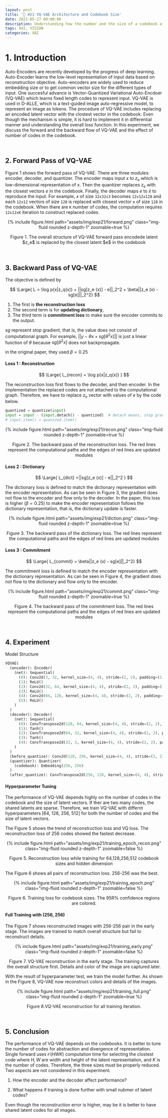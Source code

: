 ```yaml
---
layout: post
title: '🧮 #21 VQ-VAE Architecture and Codebook Size'
date: 2022-05-27 00:00:00
description: Understanding how the number and the size of a codebook affect the performance of VQ-VAE
tags: XAI, VISION
categories: XAI
---
```



# 1. Introduction 

Auto-Encoders are recently developed by the progress of deep learning. Auto-Encoder learns the low-level representation of input data based on reconstruction objective.  Auto-encoders are widely used to reduce embedding size or to get common vector size for the different types of input. One succesful advance is Vector-Quantized Variational Auto-Encdoer (VQ-VAE) which learns fixed length codes to represent input. VQ-VAE is used in D-ALLE, which is a text-guided image auto-regressive model, to represent an image as tokens. The procedure of VQ-VAE includes replacing an encoded latent vector with the clostest vector in the codebook. Even though the mechanism is simple, it is hard to implement it in differential manner and understanding the overall loss function. In this experiment, we discuss the forward and the backward flow of VQ-VAE and the effect of number of codes in the codebook. 

<br/>

## 2. Forward Pass of VQ-VAE 

Figure 1 shows the forward pass of VQ-VAE. There are three modules: encoder, decoder, and quantizer. The encoder maps input $x$ to $z_e$ which is low-dimensional representation of $x$. Then the quantizer replaces $z_e$ with the closest vectors $e$ in the codebook. Finally, the decoder maps $e$ to $\hat{x}$ to reproduce the input. For example, $x$ of size `32x32x3` becomes `12x12x128` and each `12x12` vectors of size `128` is replaced with closest vector `e` of size `128` in the codebook. When there are `K` number of codes, the computation requires `12x12xK` iteration to construct replaced codes. 


<center>
<div class="row mt-3">
        {% include figure.html path="assets/img/exp21/forward.png" class="img-fluid rounded z-depth-1" zoomable=true %}
</div>
<p> Figure 1. The overall structure of VQ-VAE forward pass encodede latent $z_e$ is replaced by the closest latent $e$ in the codebook </p>
</center>

<br/>


## 3. Backward Pass of VQ-VAE 


The objective is defined by 

$$
\Large{
L = \log p(x|z_q(x))  + ||sg[z_e (x)] - e||_2^2 + \beta||z_e (x) - sg[e]||_2^2}
$$

1. The first is **the reconstruction loss**
2. The second term is for **updating dictionary**, 
3. The third term is **commitment loss** to make sure the encoder commits to the output. 

$sg$ represent stop gradient, that is, the value does not consist of computational graph.  For example, 
$||y-\theta x+sg[\theta^2 x]||$
is just a linear function of $\theta$ because  $sg[\theta^2 x]$ does not backpropagate. 

in the original paper, they used $\beta=0.25$




#### Loss 1 : Reconstruction

$$
\Large{
L_{recon} = \log p(x|z_q(x)) }
$$


The reconstruction loss first flows to the decoder, and then encoder. In the implementation the replaced codes are not attached to the computational graph. Therefore, we have to replace $z_e$ vector with values of $e$ by the code below. 

```python
quantized = quantize(input)
input = input - (input.detach() - quantized)  # detach means, stop gradient 
# input.item() = quanized.item() 
```

<center>
<div class="row mt-3">
        {% include figure.html path="assets/img/exp21/recon.png" class="img-fluid rounded z-depth-1" zoomable=true %}
</div>
<p> Figure 2. The backward pass of the reconstruction loss. The red lines represent the computational paths and the edges of red lines are updated modules</p>
</center>


#### Loss 2 : Dictionary

$$
\Large{
L_{dict} =||sg[z_e (x)] - e||_2^2 }
$$


The dictionary loss is defined to match the dictionary representation with the encoder representation. As can be seen in Figure 3, the gradient does not flow to the encoder and flow only to the decoder. In the paper, this loss is higher ($\beta=0.25$) to make the encoder representation follows the dictionary representation, that is, the dictionary update is faster. 

<center>
<div class="row mt-3">
        {% include figure.html path="assets/img/exp21/diction.png" class="img-fluid rounded z-depth-1" zoomable=true %}
</div>
<p> Figure 3. The backward pass of the dictionary loss. The red lines represent the computational paths and the edges of red lines are updated modules</p>
</center>


#### Loss 3 : Commitment

$$
\Large{
L_{commit} = \beta||z_e (x) - sg[e]||_2^2}
$$

The commitment loss is defined to match the encoder representation with the dictionary representation. As can be seen in Figure 4, the gradient does not flow to the dictionary and flow only to the encoder.

<center>
<div class="row mt-3">
        {% include figure.html path="assets/img/exp21/commit.png" class="img-fluid rounded z-depth-1" zoomable=true %}
</div>
<p> Figure 4. The backward pass of the commitment loss. The red lines represent the computational paths and the edges of red lines are updated modules </p>
</center>

<br/>

## 4. Experiment 

Model Structure

```python
VQVAE(
  (encoder): Encoder(
    (net): Sequential(
      (0): Conv2d(3, 32, kernel_size=(4, 4), stride=(2, 2), padding=(1, 1))
      (1): ReLU()
      (2): Conv2d(32, 64, kernel_size=(4, 4), stride=(2, 2), padding=(1, 1))
      (3): ReLU()
      (4): Conv2d(64, 128, kernel_size=(4, 4), stride=(2, 2), padding=(1, 1))
      (5): ReLU()
    )
  )
  (decoder): Decoder(
    (net): Sequential(
      (0): ConvTranspose2d(128, 64, kernel_size=(4, 4), stride=(2, 2), padding=(1, 1))
      (1): Tanh()
      (2): ConvTranspose2d(64, 32, kernel_size=(4, 4), stride=(2, 2), padding=(1, 1))
      (3): Tanh()
      (4): ConvTranspose2d(32, 3, kernel_size=(4, 4), stride=(2, 2), padding=(1, 1))
    )
  )
  (before_quantize): Conv2d(128, 256, kernel_size=(4, 4), stride=(2, 2), padding=(1, 1))
  (quantizer): Quantizer(
    (codebook): Embedding(256, 256)
  )
  (after_quantize): ConvTranspose2d(256, 128, kernel_size=(4, 4), stride=(2, 2), padding=(1, 1))
```


#### Hyperparameter Tuning

The performance of VQ-VAE depends highly on the number of codes in the codebook and the size of latent vectors. If ther are two many codes, the shared latents are sparse. Therefore, we train VQ-VAE with differnt hyperparameters [64, 128, 256, 512] for both the number of codes and the size of latent vectors. 

The Figure 5 shows the trend of reconstruction loss and VQ loss. The reconstruction loss of 256 codes showed the fastest decrease. 

<center>
<div class="row mt-3">
        {% include figure.html path="assets/img/exp21/training_epoch_recon.png" class="img-fluid rounded z-depth-1" zoomable=false %}
</div>
<p> Figure 5. Reconstruction loss while training for 64,128,256,512 codebook sizes and hidden dimension</p>
</center>



The Figure 6 shows all pairs of reconstruction loss. 256-256 was the best. 


<center>
<div class="row mt-3">
        {% include figure.html path="assets/img/exp21/training_epoch.png" class="img-fluid rounded z-depth-1" zoomable=false %}
</div>
<p> Figure 6. Training loss for codebook sizes. The 95R% confidence regions are colored.</p>
</center>



#### Full Training with (256, 256)

The Figure 7 shows reconstructed images with 256-256 pair in the early stage. The images are trained to match overall structure but fail to reconstruct details.

<center>
<div class="row mt-3">
        {% include figure.html path="assets/img/exp21/training_early.png" class="img-fluid rounded z-depth-1" zoomable=false %}
</div>
<p> Figure 7. VQ-VAE reconstruction in the early stage. The training captures the overall structure first. Details and color of the image are captured later. </p>
</center>


With the result of hyperparameter test, we train the model further. As shown in the Figure 8, VQ-VAE now reconstruct colors and details of the images. 

<center>
<div class="row mt-3">
        {% include figure.html path="assets/img/exp21/training_full.png" class="img-fluid rounded z-depth-1" zoomable=true %}
</div>
<p> Figure 8.VQ-VAE reconstruction for all training iteration. </p>
</center>

<br/>

## 5. Conclusion

The performance of VQ-VAE depends on the codebooks. It is better to tune the number of codes for abstraction and divergence of representation. Single forward uses $\mathcal{O}(HWK)$ computation time for selecting the clostest code where $H,W$ are width and height of the latent representation, and $K$ is the number of codes. Therefore, the three sizes must be properly reduced. Two aspects are not considered in this experiment. 

1) How the encoder and the decoder affect performance? 

2) What happens if training is done further with small nubmer of latent codes? 

Even though the reconstruction error is higher, may be it is better to have shared latent codes for all images.








